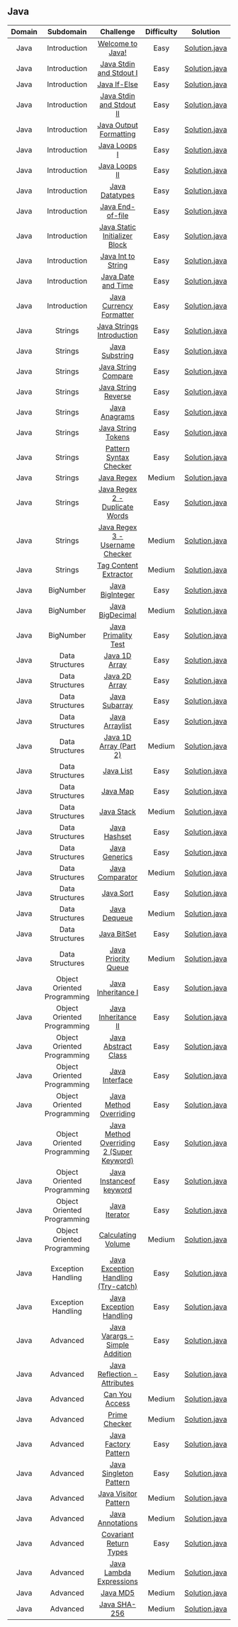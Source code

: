 ## Java

| Domain |          Subdomain          |                                                         Challenge                                                        | Difficulty |                                                                                         Solution                                                                                        |
|:------:|:---------------------------:|:------------------------------------------------------------------------------------------------------------------------:|:----------:|:---------------------------------------------------------------------------------------------------------------------------------------------------------------------------------------:|
|  Java  |         Introduction        | [Welcome to Java!](https://www.hackerrank.com/challenges/welcome-to-java)                                                |    Easy    | [Solution.java](https://github.com/rshaghoulian/HackerRank-solutions/blob/master/Java/Introduction/Welcome%20to%20Java!/Solution.java)                                                  |
|  Java  |         Introduction        | [Java Stdin and Stdout I](https://www.hackerrank.com/challenges/java-stdin-and-stdout-1)                                 |    Easy    | [Solution.java](https://github.com/rshaghoulian/HackerRank-solutions/blob/master/Java/Introduction/Java%20Stdin%20and%20Stdout%20I/Solution.java)                                       |
|  Java  |         Introduction        | [Java If-Else](https://www.hackerrank.com/challenges/java-if-else)                                                       |    Easy    | [Solution.java](https://github.com/rshaghoulian/HackerRank-solutions/blob/master/Java/Introduction/Java%20If-Else/Solution.java)                                                        |
|  Java  |         Introduction        | [Java Stdin and Stdout II](https://www.hackerrank.com/challenges/java-stdin-stdout)                                      |    Easy    | [Solution.java](https://github.com/rshaghoulian/HackerRank-solutions/blob/master/Java/Introduction/Java%20Stdin%20and%20Stdout%20II/Solution.java)                                      |
|  Java  |         Introduction        | [Java Output Formatting](https://www.hackerrank.com/challenges/java-output-formatting)                                   |    Easy    | [Solution.java](https://github.com/rshaghoulian/HackerRank-solutions/blob/master/Java/Introduction/Java%20Output%20Formatting/Solution.java)                                            |
|  Java  |         Introduction        | [Java Loops I](https://www.hackerrank.com/challenges/java-loops-i)                                                       |    Easy    | [Solution.java](https://github.com/rshaghoulian/HackerRank-solutions/blob/master/Java/Introduction/Java%20Loops%20I/Solution.java)                                                      |
|  Java  |         Introduction        | [Java Loops II](https://www.hackerrank.com/challenges/java-loops)                                                        |    Easy    | [Solution.java](https://github.com/rshaghoulian/HackerRank-solutions/blob/master/Java/Introduction/Java%20Loops%20II/Solution.java)                                                     |
|  Java  |         Introduction        | [Java Datatypes](https://www.hackerrank.com/challenges/java-datatypes)                                                   |    Easy    | [Solution.java](https://github.com/rshaghoulian/HackerRank-solutions/blob/master/Java/Introduction/Java%20Datatypes/Solution.java)                                                      |
|  Java  |         Introduction        | [Java End-of-file](https://www.hackerrank.com/challenges/java-end-of-file)                                               |    Easy    | [Solution.java](https://github.com/rshaghoulian/HackerRank-solutions/blob/master/Java/Introduction/Java%20End-of-file/Solution.java)                                                    |
|  Java  |         Introduction        | [Java Static Initializer Block](https://www.hackerrank.com/challenges/java-static-initializer-block)                     |    Easy    | [Solution.java](https://github.com/rshaghoulian/HackerRank-solutions/blob/master/Java/Introduction/Java%20Static%20Initializer%20Block/Solution.java)                                   |
|  Java  |         Introduction        | [Java Int to String](https://www.hackerrank.com/challenges/java-int-to-string)                                           |    Easy    | [Solution.java](https://github.com/rshaghoulian/HackerRank-solutions/blob/master/Java/Introduction/Java%20Int%20to%20String/Solution.java)                                              |
|  Java  |         Introduction        | [Java Date and Time](https://www.hackerrank.com/challenges/java-date-and-time)                                           |    Easy    | [Solution.java](https://github.com/rshaghoulian/HackerRank-solutions/blob/master/Java/Introduction/Java%20Date%20and%20Time/Solution.java)                                              |
|  Java  |         Introduction        | [Java Currency Formatter](https://www.hackerrank.com/challenges/java-currency-formatter)                                 |    Easy    | [Solution.java](https://github.com/rshaghoulian/HackerRank-solutions/blob/master/Java/Introduction/Java%20Currency%20Formatter/Solution.java)                                           |
|  Java  |           Strings           | [Java Strings Introduction](https://www.hackerrank.com/challenges/java-strings-introduction)                             |    Easy    | [Solution.java](https://github.com/rshaghoulian/HackerRank-solutions/blob/master/Java/Strings/Java%20Strings%20Introduction/Solution.java)                                              |
|  Java  |           Strings           | [Java Substring](https://www.hackerrank.com/challenges/java-substring)                                                   |    Easy    | [Solution.java](https://github.com/rshaghoulian/HackerRank-solutions/blob/master/Java/Strings/Java%20Substring/Solution.java)                                                           |
|  Java  |           Strings           | [Java String Compare](https://www.hackerrank.com/challenges/java-string-compare)                                         |    Easy    | [Solution.java](https://github.com/rshaghoulian/HackerRank-solutions/blob/master/Java/Strings/Java%20String%20Compare/Solution.java)                                                    |
|  Java  |           Strings           | [Java String Reverse](https://www.hackerrank.com/challenges/java-string-reverse)                                         |    Easy    | [Solution.java](https://github.com/rshaghoulian/HackerRank-solutions/blob/master/Java/Strings/Java%20String%20Reverse/Solution.java)                                                    |
|  Java  |           Strings           | [Java Anagrams](https://www.hackerrank.com/challenges/java-anagrams)                                                     |    Easy    | [Solution.java](https://github.com/rshaghoulian/HackerRank-solutions/blob/master/Java/Strings/Java%20Anagrams/Solution.java)                                                            |
|  Java  |           Strings           | [Java String Tokens](https://www.hackerrank.com/challenges/java-string-tokens)                                           |    Easy    | [Solution.java](https://github.com/rshaghoulian/HackerRank-solutions/blob/master/Java/Strings/Java%20String%20Tokens/Solution.java)                                                     |
|  Java  |           Strings           | [Pattern Syntax Checker](https://www.hackerrank.com/challenges/pattern-syntax-checker)                                   |    Easy    | [Solution.java](https://github.com/rshaghoulian/HackerRank-solutions/blob/master/Java/Strings/Pattern%20Syntax%20Checker/Solution.java)                                                 |
|  Java  |           Strings           | [Java Regex](https://www.hackerrank.com/challenges/java-regex)                                                           |   Medium   | [Solution.java](https://github.com/rshaghoulian/HackerRank-solutions/blob/master/Java/Strings/Java%20Regex/Solution.java)                                                               |
|  Java  |           Strings           | [Java Regex 2 - Duplicate Words](https://www.hackerrank.com/challenges/duplicate-word)                                   |    Easy    | [Solution.java](https://github.com/rshaghoulian/HackerRank-solutions/blob/master/Java/Strings/Java%20Regex%202%20-%20Duplicate%20Words/Solution.java)                                   |
|  Java  |           Strings           | [Java Regex 3 - Username Checker](https://www.hackerrank.com/challenges/valid-username-checker)                          |   Medium   | [Solution.java](https://github.com/rshaghoulian/HackerRank-solutions/blob/master/Java/Strings/Java%20Regex%203%20-%20Username%20Checker/Solution.java)                                  |
|  Java  |           Strings           | [Tag Content Extractor](https://www.hackerrank.com/challenges/tag-content-extractor)                                     |   Medium   | [Solution.java](https://github.com/rshaghoulian/HackerRank-solutions/blob/master/Java/Strings/Tag%20Content%20Extractor/Solution.java)                                                  |
|  Java  |          BigNumber          | [Java BigInteger](https://www.hackerrank.com/challenges/java-biginteger)                                                 |    Easy    | [Solution.java](https://github.com/rshaghoulian/HackerRank-solutions/blob/master/Java/BigNumber/Java%20BigInteger/Solution.java)                                                        |
|  Java  |          BigNumber          | [Java BigDecimal](https://www.hackerrank.com/challenges/java-bigdecimal)                                                 |   Medium   | [Solution.java](https://github.com/rshaghoulian/HackerRank-solutions/blob/master/Java/BigNumber/Java%20BigDecimal/Solution.java)                                                        |
|  Java  |          BigNumber          | [Java Primality Test](https://www.hackerrank.com/challenges/java-primality-test)                                         |    Easy    | [Solution.java](https://github.com/rshaghoulian/HackerRank-solutions/blob/master/Java/BigNumber/Java%20Primality%20Test/Solution.java)                                                  |
|  Java  |       Data Structures       | [Java 1D Array](https://www.hackerrank.com/challenges/java-1d-array-introduction)                                        |    Easy    | [Solution.java](https://github.com/rshaghoulian/HackerRank-solutions/blob/master/Java/Data%20Structures/Java%201D%20Array/Solution.java)                                                |
|  Java  |       Data Structures       | [Java 2D Array](https://www.hackerrank.com/challenges/java-2d-array)                                                     |    Easy    | [Solution.java](https://github.com/rshaghoulian/HackerRank-solutions/blob/master/Java/Data%20Structures/Java%202D%20Array/Solution.java)                                                |
|  Java  |       Data Structures       | [Java Subarray](https://www.hackerrank.com/challenges/java-negative-subarray)                                            |    Easy    | [Solution.java](https://github.com/rshaghoulian/HackerRank-solutions/blob/master/Java/Data%20Structures/Java%20Subarray/Solution.java)                                                  |
|  Java  |       Data Structures       | [Java Arraylist](https://www.hackerrank.com/challenges/java-arraylist)                                                   |    Easy    | [Solution.java](https://github.com/rshaghoulian/HackerRank-solutions/blob/master/Java/Data%20Structures/Java%20ArrayList/Solution.java)                                                 |
|  Java  |       Data Structures       | [Java 1D Array (Part 2)](https://www.hackerrank.com/challenges/java-1d-array)                                            |   Medium   | [Solution.java](https://github.com/rshaghoulian/HackerRank-solutions/blob/master/Java/Data%20Structures/Java%201D%20Array%20(Part%202)/Solution.java)                                   |
|  Java  |       Data Structures       | [Java List](https://www.hackerrank.com/challenges/java-list)                                                             |    Easy    | [Solution.java](https://github.com/rshaghoulian/HackerRank-solutions/blob/master/Java/Data%20Structures/Java%20List/Solution.java)                                                      |
|  Java  |       Data Structures       | [Java Map](https://www.hackerrank.com/challenges/phone-book)                                                             |    Easy    | [Solution.java](https://github.com/rshaghoulian/HackerRank-solutions/blob/master/Java/Data%20Structures/Java%20Map/Solution.java)                                                       |
|  Java  |       Data Structures       | [Java Stack](https://www.hackerrank.com/challenges/java-stack)                                                           |   Medium   | [Solution.java](https://github.com/rshaghoulian/HackerRank-solutions/blob/master/Java/Data%20Structures/Java%20Stack/Solution.java)                                                     |
|  Java  |       Data Structures       | [Java Hashset](https://www.hackerrank.com/challenges/java-hashset)                                                       |    Easy    | [Solution.java](https://github.com/rshaghoulian/HackerRank-solutions/blob/master/Java/Data%20Structures/Java%20Hashset/Solution.java)                                                   |
|  Java  |       Data Structures       | [Java Generics](https://www.hackerrank.com/challenges/java-generics)                                                     |    Easy    | [Solution.java](https://github.com/rshaghoulian/HackerRank-solutions/blob/master/Java/Data%20Structures/Java%20Generics/Solution.java)                                                  |
|  Java  |       Data Structures       | [Java Comparator](https://www.hackerrank.com/challenges/java-comparator)                                                 |   Medium   | [Solution.java](https://github.com/rshaghoulian/HackerRank-solutions/blob/master/Java/Data%20Structures/Java%20Comparator/Solution.java)                                                |
|  Java  |       Data Structures       | [Java Sort](https://www.hackerrank.com/challenges/java-sort)                                                             |    Easy    | [Solution.java](https://github.com/rshaghoulian/HackerRank-solutions/blob/master/Java/Data%20Structures/Java%20Sort/Solution.java)                                                      |
|  Java  |       Data Structures       | [Java Dequeue](https://www.hackerrank.com/challenges/java-dequeue)                                                       |   Medium   | [Solution.java](https://github.com/rshaghoulian/HackerRank-solutions/blob/master/Java/Data%20Structures/Java%20Dequeue/Solution.java)                                                   |
|  Java  |       Data Structures       | [Java BitSet](https://www.hackerrank.com/challenges/java-bitset)                                                         |    Easy    | [Solution.java](https://github.com/rshaghoulian/HackerRank-solutions/blob/master/Java/Data%20Structures/Java%20BitSet/Solution.java)                                                    |
|  Java  |       Data Structures       | [Java Priority Queue](https://www.hackerrank.com/challenges/java-priority-queue)                                         |   Medium   | [Solution.java](https://github.com/rshaghoulian/HackerRank-solutions/blob/master/Java/Data%20Structures/Java%20Priority%20Queue/Solution.java)                                          |
|  Java  | Object Oriented Programming | [Java Inheritance I](https://www.hackerrank.com/challenges/java-inheritance-1)                                           |    Easy    | [Solution.java](https://github.com/rshaghoulian/HackerRank-solutions/blob/master/Java/Object%20Oriented%20Programming/Java%20Inheritance%20I/Solution.java)                             |
|  Java  | Object Oriented Programming | [Java Inheritance II](https://www.hackerrank.com/challenges/java-inheritance-2)                                          |    Easy    | [Solution.java](https://github.com/rshaghoulian/HackerRank-solutions/blob/master/Java/Object%20Oriented%20Programming/Java%20Inheritance%20II/Solution.java)                            |
|  Java  | Object Oriented Programming | [Java Abstract Class](https://www.hackerrank.com/challenges/java-abstract-class)                                         |    Easy    | [Solution.java](https://github.com/rshaghoulian/HackerRank-solutions/blob/master/Java/Object%20Oriented%20Programming/Java%20Abstract%20Class/Solution.java)                            |
|  Java  | Object Oriented Programming | [Java Interface](https://www.hackerrank.com/challenges/java-interface)                                                   |    Easy    | [Solution.java](https://github.com/rshaghoulian/HackerRank-solutions/blob/master/Java/Object%20Oriented%20Programming/Java%20Interface/Solution.java)                                   |
|  Java  | Object Oriented Programming | [Java Method Overriding](https://www.hackerrank.com/challenges/java-method-overriding)                                   |    Easy    | [Solution.java](https://github.com/rshaghoulian/HackerRank-solutions/blob/master/Java/Object%20Oriented%20Programming/Java%20Method%20Overriding/Solution.java)                         |
|  Java  | Object Oriented Programming | [Java Method Overriding 2 (Super Keyword)](https://www.hackerrank.com/challenges/java-method-overriding-2-super-keyword) |    Easy    | [Solution.java](https://github.com/rshaghoulian/HackerRank-solutions/blob/master/Java/Object%20Oriented%20Programming/Java%20Method%20Overriding%202%20(Super%20Keyword)/Solution.java) |
|  Java  | Object Oriented Programming | [Java Instanceof keyword](https://www.hackerrank.com/challenges/java-instanceof-keyword)                                 |    Easy    | [Solution.java](https://github.com/rshaghoulian/HackerRank-solutions/blob/master/Java/Object%20Oriented%20Programming/Java%20Instanceof%20keyword/Solution.java)                        |
|  Java  | Object Oriented Programming | [Java Iterator](https://www.hackerrank.com/challenges/java-iterator)                                                     |    Easy    | [Solution.java](https://github.com/rshaghoulian/HackerRank-solutions/blob/master/Java/Object%20Oriented%20Programming/Java%20Iterator/Solution.java)                                    |
|  Java  | Object Oriented Programming | [Calculating Volume](https://www.hackerrank.com/challenges/calculating-volume)                                           |   Medium   | [Solution.java](https://github.com/rshaghoulian/HackerRank-solutions/blob/master/Java/Object%20Oriented%20Programming/Calculating%20Volume/Solution.java)                               |
|  Java  |      Exception Handling     | [Java Exception Handling (Try-catch)](https://www.hackerrank.com/challenges/java-exception-handling-try-catch)           |    Easy    | [Solution.java](https://github.com/rshaghoulian/HackerRank-solutions/blob/master/Java/Exception%20Handling/Java%20Exception%20Handling%20(Try-catch)/Solution.java)                     |
|  Java  |      Exception Handling     | [Java Exception Handling](https://www.hackerrank.com/challenges/java-exception-handling)                                 |    Easy    | [Solution.java](https://github.com/rshaghoulian/HackerRank-solutions/blob/master/Java/Exception%20Handling/Java%20Exception%20Handling/Solution.java)                                   |
|  Java  |           Advanced          | [Java Varargs - Simple Addition](https://www.hackerrank.com/challenges/simple-addition-varargs)                          |    Easy    | [Solution.java](https://github.com/rshaghoulian/HackerRank-solutions/blob/master/Java/Advanced/Java%20Varargs%20-%20Simple%20Addition/Solution.java)                                    |
|  Java  |           Advanced          | [Java Reflection - Attributes](https://www.hackerrank.com/challenges/java-reflection-attributes)                         |    Easy    | [Solution.java](https://github.com/rshaghoulian/HackerRank-solutions/blob/master/Java/Advanced/Java%20Reflection%20-%20Attributes/Solution.java)                                        |
|  Java  |           Advanced          | [Can You Access](https://www.hackerrank.com/challenges/can-you-access)                                                   |   Medium   | [Solution.java](https://github.com/rshaghoulian/HackerRank-solutions/blob/master/Java/Advanced/Can%20You%20Access/Solution.java)                                                        |
|  Java  |           Advanced          | [Prime Checker](https://www.hackerrank.com/challenges/prime-checker)                                                     |   Medium   | [Solution.java](https://github.com/rshaghoulian/HackerRank-solutions/blob/master/Java/Advanced/Prime%20Checker/Solution.java)                                                           |
|  Java  |           Advanced          | [Java Factory Pattern](https://www.hackerrank.com/challenges/java-factory)                                               |    Easy    | [Solution.java](https://github.com/rshaghoulian/HackerRank-solutions/blob/master/Java/Advanced/Java%20Factory%20Pattern/Solution.java)                                                  |
|  Java  |           Advanced          | [Java Singleton Pattern](https://www.hackerrank.com/challenges/java-singleton)                                           |    Easy    | [Solution.java](https://github.com/rshaghoulian/HackerRank-solutions/blob/master/Java/Advanced/Java%20Singleton%20Pattern/Solution.java)                                                |
|  Java  |           Advanced          | [Java Visitor Pattern](https://www.hackerrank.com/challenges/java-vistor-pattern)                                        |   Medium   | [Solution.java](https://github.com/rshaghoulian/HackerRank-solutions/blob/master/Java/Advanced/Java%20Visitor%20Pattern/Solution.java)                                                  |
|  Java  |           Advanced          | [Java Annotations](https://www.hackerrank.com/challenges/java-annotations)                                               |   Medium   | [Solution.java](https://github.com/rshaghoulian/HackerRank-solutions/blob/master/Java/Advanced/Java%20Annotations/Solution.java)                                                        |
|  Java  |           Advanced          | [Covariant Return Types](https://www.hackerrank.com/challenges/java-covariance)                                          |    Easy    | [Solution.java](https://github.com/rshaghoulian/HackerRank-solutions/blob/master/Java/Advanced/Covariant%20Return%20Types/Solution.java)                                                |
|  Java  |           Advanced          | [Java Lambda Expressions](https://www.hackerrank.com/challenges/java-lambda-expressions)                                 |   Medium   | [Solution.java](https://github.com/rshaghoulian/HackerRank-solutions/blob/master/Java/Advanced/Java%20Lambda%20Expressions/Solution.java)                                               |
|  Java  |           Advanced          | [Java MD5](https://www.hackerrank.com/challenges/java-md5)                                                               |   Medium   | [Solution.java](https://github.com/rshaghoulian/HackerRank-solutions/blob/master/Java/Advanced/Java%20MDS/Solution.java)                                                                |
|  Java  |           Advanced          | [Java SHA-256](https://www.hackerrank.com/challenges/sha-256)                                                            |   Medium   | [Solution.java](https://github.com/rshaghoulian/HackerRank-solutions/blob/master/Java/Advanced/Java%20SHA-256/Solution.java)                                                            |
